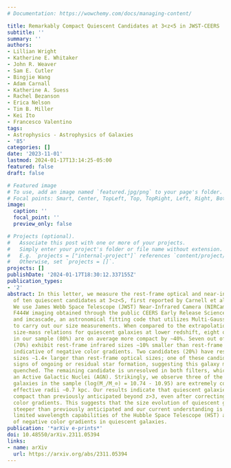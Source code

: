 ```yaml
---
# Documentation: https://wowchemy.com/docs/managing-content/

title: Remarkably Compact Quiescent Candidates at 3<z<5 in JWST-CEERS
subtitle: ''
summary: ''
authors:
- Lillian Wright
- Katherine E. Whitaker
- John R. Weaver
- Sam E. Cutler
- Bingjie Wang
- Adam Carnall
- Katherine A. Suess
- Rachel Bezanson
- Erica Nelson
- Tim B. Miller
- Kei Ito
- Francesco Valentino
tags:
- Astrophysics - Astrophysics of Galaxies
- '85'
categories: []
date: '2023-11-01'
lastmod: 2024-01-17T13:14:25-05:00
featured: false
draft: false

# Featured image
# To use, add an image named `featured.jpg/png` to your page's folder.
# Focal points: Smart, Center, TopLeft, Top, TopRight, Left, Right, BottomLeft, Bottom, BottomRight.
image:
  caption: ''
  focal_point: ''
  preview_only: false

# Projects (optional).
#   Associate this post with one or more of your projects.
#   Simply enter your project's folder or file name without extension.
#   E.g. `projects = ["internal-project"]` references `content/project/deep-learning/index.md`.
#   Otherwise, set `projects = []`.
projects: []
publishDate: '2024-01-17T18:30:12.337155Z'
publication_types:
- '2'
abstract: In this letter, we measure the rest-frame optical and near-infrared sizes
  of ten quiescent candidates at 3<z<5, first reported by Carnell et al. (2023a).
  We use James Webb Space Telescope (JWST) Near-Infrared Camera (NIRCam) F277W and
  F444W imaging obtained through the public CEERS Early Release Science (ERS) program
  and imcascade, an astronomical fitting code that utilizes Multi-Gaussian Expansion,
  to carry out our size measurements. When compared to the extrapolation of rest-optical
  size-mass relations for quiescent galaxies at lower redshift, eight out of ten candidates
  in our sample (80%) are on average more compact by ∼40%. Seven out of ten candidates
  (70%) exhibit rest-frame infrared sizes ∼10% smaller than rest-frame optical sizes,
  indicative of negative color gradients. Two candidates (20%) have rest-frame infrared
  sizes ∼1.4× larger than rest-frame optical sizes; one of these candidates exhibits
  signs of ongoing or residual star formation, suggesting this galaxy may not be fully
  quenched. The remaining candidate is unresolved in both filters, which may indicate
  an Active Galactic Nuclei (AGN). Strikingly, we observe three of the most massive
  galaxies in the sample (log(M_/M_⊙) = 10.74 - 10.95) are extremely compact, with
  effective radii ∼0.7 kpc. Our results indicate that quiescent galaxies may be more
  compact than previously anticipated beyond z>3, even after correcting for potential
  color gradients. This suggests that the size evolution of quiescent galaxies is
  steeper than previously anticipated and our current understanding is biased by the
  limited wavelength capabilities of the Hubble Space Telescope (HST) and the presence
  of negative color gradients in quiescent galaxies.
publication: '*arXiv e-prints*'
doi: 10.48550/arXiv.2311.05394
links:
- name: arXiv
  url: https://arxiv.org/abs/2311.05394
---
```

